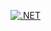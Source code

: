[![.NET](https://github.com/ErgoSm/Calculis/actions/workflows/dotnet.yml/badge.svg?branch=master)](https://github.com/ErgoSm/Calculis/actions/workflows/dotnet.yml)
